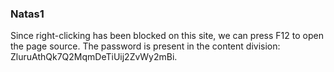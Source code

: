 ### Natas1

Since right-clicking has been blocked on this site, we can press F12 to open the page source. The password is present in the content division: ZluruAthQk7Q2MqmDeTiUij2ZvWy2mBi.
